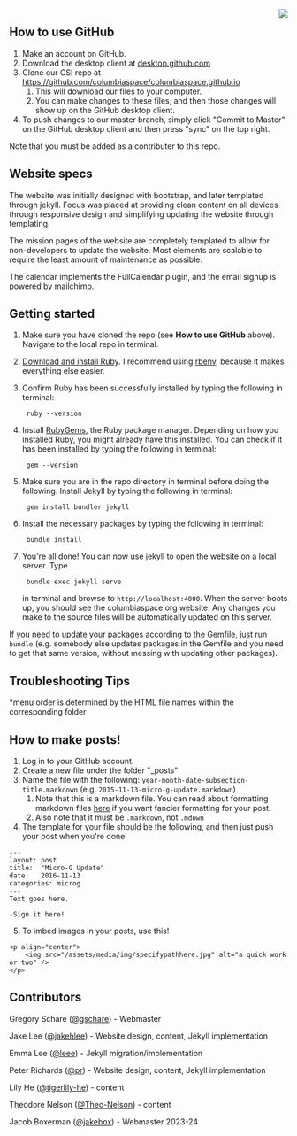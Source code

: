 <img style="float: right;" src="https://columbiaspace.org/assets/media/img/csi-logo-small.png">

## How to use GitHub

1. Make an account on GitHub.
2. Download the desktop client at [desktop.github.com](https://desktop.github.com)
3. Clone our CSI repo at https://github.com/columbiaspace/columbiaspace.github.io
	1. This will download our files to your computer.
	2. You can make changes to these files, and then those changes will show up on the GitHub desktop client.
4. To push changes to our master branch, simply click "Commit to Master" on the GitHub desktop client and then press "sync" on the top right.

Note that you must be added as a contributer to this repo.

## Website specs

The website was initially designed with bootstrap, and later templated through jekyll. Focus was placed at providing clean content on all devices through responsive design and simplifying updating the website through templating.

The mission pages of the website are completely templated to allow for non-developers to update the website. Most elements are scalable to require the least amount of maintenance as possible.

The calendar implements the FullCalendar plugin, and the email signup is powered by mailchimp.

## Getting started

1. Make sure you have cloned the repo (see **How to use GitHub** above). Navigate to the local repo in terminal.

2. [Download and install Ruby](https://www.ruby-lang.org/en/downloads/). I recommend using [rbenv](https://github.com/rbenv/rbenv), because it makes everything else easier.

3. Confirm Ruby has been successfully installed by typing the following in terminal:

		ruby --version

4. Install [RubyGems](https://rubygems.org/), the Ruby package manager. Depending on how you installed Ruby, you might already have this installed. You can check if it has been installed by typing the following in terminal:

		gem --version

5. Make sure you are in the repo directory in terminal before doing the following. Install Jekyll by typing the following in terminal:

		gem install bundler jekyll

6. Install the necessary packages by typing the following in terminal:

		bundle install

7. You're all done! You can now use jekyll to open the website on a local server. Type


		bundle exec jekyll serve

	in terminal and browse to `http://localhost:4000`. When the server boots up, you should see the columbiaspace.org website. Any changes you make to the source files will be automatically updated on this server.

If you need to update your packages according to the Gemfile, just run `bundle` (e.g. somebody else updates packages in the Gemfile and you need to get that same version, without messing with updating other packages).

## Troubleshooting Tips

*menu order is determined by the HTML file names within the corresponding folder

## How to make posts!

1. Log in to your GitHub account.
2. Create a new file under the folder "_posts"
3. Name the file with the following: `year-month-date-subsection-title.markdown` (e.g. `2015-11-13-micro-g-update.markdown`)
	1. Note that this is a markdown file. You can read about formatting markdown files [here](https://help.github.com/articles/markdown-basics/) if you want fancier formatting for your post.
	2. Also note that it must be `.markdown`, not `.mdown`
4. The template for your file should be the following, and then just push your post when you're done!

```
---
layout: post
title:  "Micro-G Update"
date:   2016-11-13
categories: microg
---
Text goes here.

-Sign it here!
```

5. To imbed images in your posts, use this!

```
<p align="center">
	<img src="/assets/media/img/specifypathhere.jpg" alt="a quick work or two" />
</p>
```

## Contributors

Gregory Schare ([@gschare](https://github.com/gschare)) - Webmaster

Jake Lee ([@jakehlee](https://github.com/jakehlee)) - Website design, content, Jekyll implementation

Emma Lee ([@leee](https://github.com/leee)) - Jekyll migration/implementation

Peter Richards ([@pr](https://github.com/pr)) - Website design, content, Jekyll implementation

Lily He ([@tigerlily-he](https://github.com/tigerlily-he)) - content

Theodore Nelson ([@Theo-Nelson](https://github.com/Theo-Nelson)) - content

Jacob Boxerman ([@jakebox](https://github.com/jakebox)) - Webmaster 2023-24
